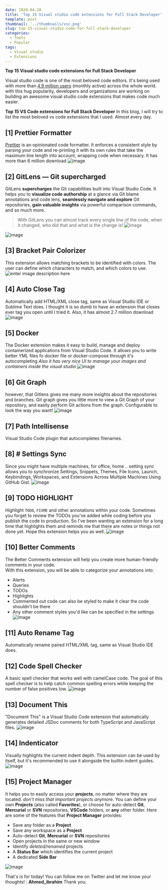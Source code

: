 ```yaml
---
date: 2020-04-20
title: 'Top 15 Visual studio code extensions for Full Stack Developer'
template: post
thumbnail: '../thumbnails/vsc.png'
slug: top-15-visual-studio-code-for-full-stack-developer
categories:
  - Tools
  - Popular
tags:
  - Visual studio
  - Extensions
---
```

**Top 15 Visual studio code extensions for Full Stack Developer**

Visual studio code is one of the most beloved code editors. It's being used with more than [4.9 million users](https://www.geekwire.com/2019/microsoft-declines-back-cmos-statement-majority-google-developers-using-visual-studio-code/) (monthly active) across the whole world. with this hug popularity, developers and organizations are working on building an awesome visual studio code extensions that makes code much easier.

**Top 15 VS Code extensions for Full Stack Developer**
In this blog, I will try to list the most beloved vs code extensions that I used. Almost every day.

## [1] Prettier Formatter
[Prettier](https://prettier.io/ "https://prettier.io/")  is an opinionated code formatter. It enforces a consistent style by parsing your code and re-printing it with its own rules that take the maximum line length into account, wrapping code when necessary. It has more than 6 million download 
![image](https://user-images.githubusercontent.com/17949497/79779573-e1ed7980-833a-11ea-9d33-22d073fe01db.png)
## [2] GitLens — Git supercharged
GitLens **supercharges** the Git capabilities built into Visual Studio Code. It helps you to **visualize code authorship** at a glance via Git blame annotations and code lens, **seamlessly navigate and explore** Git repositories, **gain valuable insights** via powerful comparison commands, and so much more.
>  With GitLens you can almost track every single line of the code, when it changed, who did that and what is the change is!
>  ![image](https://user-images.githubusercontent.com/17949497/79780248-e6666200-833b-11ea-85b4-26c2edb02de3.png)

![image](https://user-images.githubusercontent.com/17949497/79779895-6809c000-833b-11ea-9037-8cc13418a10f.png)
## [3] Bracket Pair Colorizer
This extension allows matching brackets to be identified with colors. The user can define which characters to match, and which colors to use.
![enter image description here](https://github.com/CoenraadS/BracketPair/raw/master/images/example.png)
## [4] Auto Close Tag
Automatically add HTML/XML close tag, same as Visual Studio IDE or Sublime Text does. I thought it is so dumb to have an extension that closes ever tag you open until I tried it. Also, it has almost 2.7 million download 
![image](https://user-images.githubusercontent.com/17949497/79780676-8c19d100-833c-11ea-9996-c882379a64ad.png)

## [5] Docker
The Docker extension makes it easy to build, manage and deploy containerized applications from Visual Studio Code. It allows you to write better YML files fo docker file or docker-compose through it's autocompleting 
_Also it has very nice UI to manage your images and containers inside the visual studio_
![image](https://user-images.githubusercontent.com/17949497/79781031-2aa63200-833d-11ea-87b7-7012c6a90eee.png)

## [6] Git Graph
however, that Gitlens gives me many more insights about the repositories and branches. Git graph gives you little more to view a Git Graph of your repository, and easily perform Git actions from the graph. Configurable to look the way you want!
![image](https://user-images.githubusercontent.com/17949497/79781645-1282e280-833e-11ea-8f86-9f08963b6781.png)
## [7] Path Intellisense
Visual Studio Code plugin that autocompletes filenames.
## [8] # Settings Sync
Since you might have multiple machines, for office, home .. setting sync allows you to synchronize Settings, Snippets, Themes, File Icons, Launch, Keybindings, Workspaces, and Extensions Across Multiple Machines Using GitHub Gist. 
![image](https://user-images.githubusercontent.com/17949497/79782302-23802380-833f-11ea-91df-0e32decebaf9.png)

## [9] TODO HIGHLIGHT
Highlight  `TODO`,  `FIXME`  and other annotations within your code.
Sometimes you forget to review the TODOs you've added while coding before you publish the code to production. So I've been wanting an extension for a long time that highlights them and reminds me that there are notes or things not done yet. Hope this extension helps you as well.
![image](https://user-images.githubusercontent.com/17949497/79782459-6d690980-833f-11ea-9739-bf4b81787cc7.png)

## [10] Better Comments
The Better Comments extension will help you create more human-friendly comments in your code.  
With this extension, you will be able to categorize your annotations into:
-   Alerts
-   Queries
-   TODOs
-   Highlights
-   Commented out code can also be styled to make it clear the code shouldn't be there
-   Any other comment styles you'd like can be specified in the settings
![image](https://user-images.githubusercontent.com/17949497/79783077-6098e580-8340-11ea-85b4-02e8d1a60fbb.png)

## [11] Auto Rename Tag
Automatically rename paired HTML/XML tag, same as Visual Studio IDE does.
## [12] Code Spell Checker
A basic spell checker that works well with camelCase code. The goal of this spell checker is to help catch common spelling errors while keeping the number of false positives low.
![image](https://user-images.githubusercontent.com/17949497/79783407-e61c9580-8340-11ea-9178-49f84cef194f.png)

## [13] Document This
"Document This" is a Visual Studio Code extension that automatically generates detailed JSDoc comments for both TypeScript and JavaScript files.
![image](https://user-images.githubusercontent.com/17949497/79783785-7b1f8e80-8341-11ea-808a-6c88f2207868.png)

## [14] Indenticator
Visually highlights the current indent depth. This extension can be used by itself, but it's recommended to use it alongside the builtin indent guides.
![image](https://user-images.githubusercontent.com/17949497/79783920-b7eb8580-8341-11ea-9b94-bf02c9aa482e.png)

## [15] Project Manager
It helps you to easily access your  **projects**, no matter where they are located.  _don't miss that important projects anymore_.
You can define your own  **Projects**  (also called  **Favorites**), or choose for auto-detect  **Git**,  **Mercurial**  or  **SVN**  repositories,  **VSCode**  folders, or  **any**  other folder.
Here are some of the features that  **Project Manager**  provides:
-   Save any folder as a  **Project**
-   Save any workspace as a  **Project**
-   Auto-detect  **Git**,  **Mercurial**  or  **SVN**  repositories
-   Open projects in the same or new window
-   Identify  _deleted/renamed_  projects
-   A  **Status Bar**  which identifies the current project
-   A dedicated  **Side Bar**

![image](https://user-images.githubusercontent.com/17949497/79784631-d4d48880-8342-11ea-8585-d73167b0a880.png)


That's is for today! You can follow me on Twitter and let me know your thoughts! : **Ahmed_ibrahim**
Thank you.
